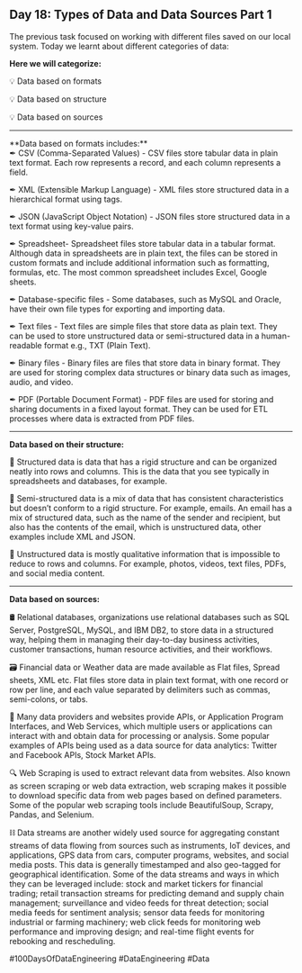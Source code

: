 ## Day 18: Types of Data and Data Sources Part 1

The previous task focused on working with different files saved on our local system. Today we learnt about different categories of data:

**Here we will categorize:**
<p>
💡 Data based on formats
</p>
<p>💡 Data based on structure</p>
<p></p>💡 Data based on sources</p>

<hr>
**Data based on formats includes:**
<div>
✒ CSV (Comma-Separated Values) - CSV files store tabular data in plain text format. Each row represents a record, and each column represents a field.

✒ XML (Extensible Markup Language) - XML files store structured data in a hierarchical format using tags.

✒ JSON (JavaScript Object Notation) - JSON files store structured data in a text format using key-value pairs.

✒ Spreadsheet- Spreadsheet files store tabular data in a tabular format. Although data in spreadsheets are in plain text, the files can be stored in custom formats and include additional information such as formatting, formulas, etc. The most common spreadsheet includes Excel, Google sheets.

✒ Database-specific files - Some databases, such as MySQL and Oracle, have their own file types for exporting and importing data.

✒ Text files - Text files are simple files that store data as plain text. They can be used to store unstructured data or semi-structured data in a human-readable format e.g., TXT (Plain Text).

✒ Binary files - Binary files are files that store data in binary format. They are used for storing complex data structures or binary data such as images, audio, and video.

✒ PDF (Portable Document Format) - PDF files are used for storing and sharing documents in a fixed layout format. They can be used for ETL processes where data is extracted from PDF files.
</div>
<hr>

**Data based on their structure:**

📝 Structured data is data that has a rigid structure and can be organized neatly into rows and columns. This is the data that you see typically in spreadsheets and databases, for example.

📝 Semi-structured data is a mix of data that has consistent characteristics but doesn’t conform to a rigid structure. For example, emails. An email has a mix of structured data, such as the name of the sender and recipient, but also has the contents of the email, which is unstructured data, other examples include XML and JSON.

📝 Unstructured data is mostly qualitative information that is impossible to reduce to rows and columns. For example, photos, videos, text files, PDFs, and social media content.

<hr>

**Data based on sources:**

🛢 Relational databases, organizations use relational databases such as SQL Server, PostgreSQL, MySQL, and IBM DB2, to store data in a structured way, helping them in managing their day-to-day business activities, customer transactions, human resource activities, and their workflows.

🗃 Financial data or Weather data are made available as Flat files, Spread sheets, XML etc. Flat files store data in plain text format, with one record or row per line, and each value separated by delimiters such as commas, semi-colons, or tabs.

🔐 Many data providers and websites provide APIs, or Application Program Interfaces, and Web Services, which multiple users or applications can interact with and obtain data for processing or analysis. Some popular examples of APIs being used as a data source for data analytics: Twitter and Facebook APIs, Stock Market APIs.

🔍 Web Scraping is used to extract relevant data from websites. Also known as screen scraping or web data extraction, web scraping makes it possible to download specific data from web pages based on defined parameters. Some of the popular web scraping tools include BeautifulSoup, Scrapy, Pandas, and Selenium.

⛓ Data streams are another widely used source for aggregating constant streams of data flowing from sources such as instruments, IoT devices, and applications, GPS data from cars, computer programs, websites, and social media posts. This data is generally timestamped and also geo-tagged for geographical identification. Some of the data streams and ways in which they can be leveraged include: stock and market tickers for financial trading; retail transaction streams for predicting demand and supply chain management; surveillance and video feeds for threat detection; social media feeds for sentiment analysis; sensor data feeds for monitoring industrial or farming machinery; web click feeds for monitoring web performance and improving design; and real-time flight events for rebooking and rescheduling.

#100DaysOfDataEngineering #DataEngineering #Data
